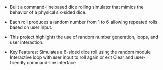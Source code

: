 - Built a command-line based dice rolling simulator that mimics the behavior of a physical six-sided dice. 
- Each roll produces a random number from 1 to 6, allowing repeated rolls based on user input. 
- This project highlights the use of random number generation, loops, and user interaction.
  
- Key Features:
   Simulates a 6-sided dice roll using the random module
   Interactive loop with user input to roll again or exit
   Clear and user-friendly command-line interface
